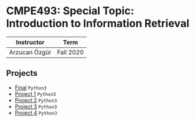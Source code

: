 # CMPE493: Special Topic: Introduction to Information Retrieval

| Instructor | Term |
|------------|-------------|
| Arzucan Özgür | Fall 2020|

## Projects

- [Final](/Final) `Python3`
- [Project 1](/Project1) `Python3`
- [Project 2](/Project2) `Python3`
- [Project 3](/Project3) `Python3`
- [Project 4](/Project4) `Python3`
